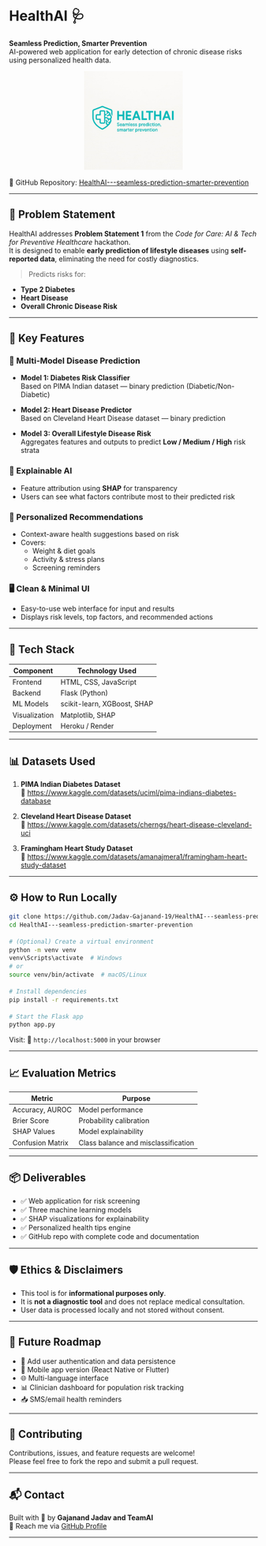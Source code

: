
# HealthAI 🩺  
**Seamless Prediction, Smarter Prevention**  
AI-powered web application for early detection of chronic disease risks using personalized health data.

<p align="center">
  <img src="https://raw.githubusercontent.com/Jadav-Gajanand-19/HealthAI---seamless-prediction-smarter-prevention/main/logo.jpg" alt="HealthAI Logo" width="200"/>
</p>

🔗 GitHub Repository: [HealthAI---seamless-prediction-smarter-prevention](https://github.com/Jadav-Gajanand-19/HealthAI---seamless-prediction-smarter-prevention)

---

## 🧠 Problem Statement  
HealthAI addresses **Problem Statement 1** from the _Code for Care: AI & Tech for Preventive Healthcare_ hackathon.  
It is designed to enable **early prediction of lifestyle diseases** using **self-reported data**, eliminating the need for costly diagnostics.

> Predicts risks for:
- **Type 2 Diabetes**
- **Heart Disease**
- **Overall Chronic Disease Risk**

---

## 🌟 Key Features

### 🧬 Multi-Model Disease Prediction
- **Model 1: Diabetes Risk Classifier**  
  Based on PIMA Indian dataset — binary prediction (Diabetic/Non-Diabetic)
  
- **Model 2: Heart Disease Predictor**  
  Based on Cleveland Heart Disease dataset — binary prediction
  
- **Model 3: Overall Lifestyle Disease Risk**  
  Aggregates features and outputs to predict **Low / Medium / High** risk strata

### 🧠 Explainable AI
- Feature attribution using **SHAP** for transparency
- Users can see what factors contribute most to their predicted risk

### 🎯 Personalized Recommendations
- Context-aware health suggestions based on risk
- Covers:
  - Weight & diet goals
  - Activity & stress plans
  - Screening reminders

### 🖥️ Clean & Minimal UI
- Easy-to-use web interface for input and results
- Displays risk levels, top factors, and recommended actions

---

## 🧰 Tech Stack

| Component     | Technology Used                   |
|---------------|-----------------------------------|
| Frontend      | HTML, CSS, JavaScript             |
| Backend       | Flask (Python)                    |
| ML Models     | scikit-learn, XGBoost, SHAP       |
| Visualization | Matplotlib, SHAP                  |
| Deployment    | Heroku / Render                   |

---

## 📊 Datasets Used

1. **PIMA Indian Diabetes Dataset**  
   🔗 https://www.kaggle.com/datasets/uciml/pima-indians-diabetes-database

2. **Cleveland Heart Disease Dataset**  
   🔗 https://www.kaggle.com/datasets/cherngs/heart-disease-cleveland-uci

3. **Framingham Heart Study Dataset**  
   🔗 https://www.kaggle.com/datasets/amanajmera1/framingham-heart-study-dataset

---

## ⚙️ How to Run Locally

```bash
git clone https://github.com/Jadav-Gajanand-19/HealthAI---seamless-prediction-smarter-prevention.git
cd HealthAI---seamless-prediction-smarter-prevention

# (Optional) Create a virtual environment
python -m venv venv
venv\Scripts\activate  # Windows
# or
source venv/bin/activate  # macOS/Linux

# Install dependencies
pip install -r requirements.txt

# Start the Flask app
python app.py
```

Visit: 📍 `http://localhost:5000` in your browser

---

## 📈 Evaluation Metrics

| Metric           | Purpose                              |
|------------------|---------------------------------------|
| Accuracy, AUROC  | Model performance                    |
| Brier Score      | Probability calibration              |
| SHAP Values      | Model explainability                 |
| Confusion Matrix | Class balance and misclassification  |

---

## 📦 Deliverables

- ✅ Web application for risk screening
- ✅ Three machine learning models
- ✅ SHAP visualizations for explainability
- ✅ Personalized health tips engine
- ✅ GitHub repo with complete code and documentation

---

## 🛡 Ethics & Disclaimers

- This tool is for **informational purposes only**.
- It is **not a diagnostic tool** and does not replace medical consultation.
- User data is processed locally and not stored without consent.

---

## 🔮 Future Roadmap

- 🔐 Add user authentication and data persistence
- 📱 Mobile app version (React Native or Flutter)
- 🌐 Multi-language interface
- 📊 Clinician dashboard for population risk tracking
- 📥 SMS/email health reminders

---

## 🤝 Contributing

Contributions, issues, and feature requests are welcome!  
Please feel free to fork the repo and submit a pull request.

---

## 📬 Contact

Built with 💙 by **Gajanand Jadav and TeamAI**  
📧 Reach me via [GitHub Profile](https://github.com/Jadav-Gajanand-19)

---
